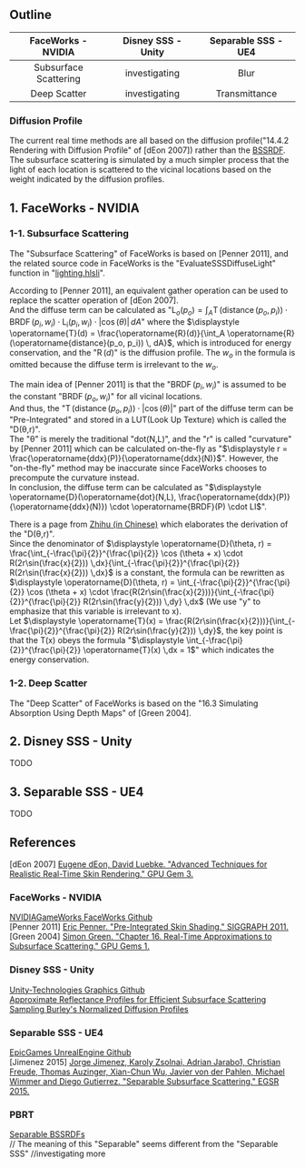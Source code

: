 ## Outline
FaceWorks - NVIDIA | Disney SSS - Unity | Separable SSS - UE4  
:-: | :-: | :-:  
Subsurface Scattering | investigating |  Blur
Deep Scatter | investigating |  Transmittance

### Diffusion Profile  

The current real time methods are all based on the diffusion profile("14.4.2 Rendering with Diffusion Profile" of [dEon 2007]) rather than the [BSSRDF](https://www.pbr-book.org/3ed-2018/Color_and_Radiometry/Surface_Reflection#TheBSSRDF).  
The subsurface scattering is simulated by a much simpler process that the light of each location is scattered to the vicinal locations based on the weight indicated by the diffusion profiles.  

## 1\. FaceWorks - NVIDIA

### 1-1\. Subsurface Scattering
The "Subsurface Scattering" of FaceWorks is based on \[Penner 2011\], and the related source code in FaceWorks is the "EvaluateSSSDiffuseLight" function in "[lighting.hlsli](https://github.com/NVIDIAGameWorks/FaceWorks/blob/master/samples/d3d11/shaders/lighting.hlsli)".  

According to \[Penner 2011\], an equivalent gather operation can be used to replace the scatter operation of [dEon 2007].  
And the diffuse term can be calculated as "$\displaystyle \operatorname{L}_o(p_o) = \int_A \operatorname{T}(\operatorname{distance}(p_o, p_i)) \cdot \operatorname{BRDF}(p_i, w_i) \cdot \operatorname{L_i}(p_i, w_i) \cdot |\cos(\theta)| \, dA$" where the $\displaystyle \operatorname{T}(d) = \frac{\operatorname{R}(d)}{\int_A \operatorname{R}(\operatorname{distance}(p_o, p_i)) \, dA}$, which is introduced for energy conservation, and the "$\displaystyle \operatorname{R}(d)$" is the diffusion profile. The $\displaystyle w_o$ in the formula is omitted because the diffuse term is irrelevant to the $\displaystyle w_o$.  

The main idea of \[Penner 2011\] is that the "$\displaystyle \operatorname{BRDF}(p_i, w_i)$" is assumed to be the constant "$\displaystyle \operatorname{BRDF}(p_o, w_i)$" for all vicinal locations.  
And thus, the "$\displaystyle \operatorname{T}(\operatorname{distance}(p_o, p_i)) \cdot |\cos(\theta)|$" part of the diffuse term can be "Pre-Integrated" and stored in a LUT(Look Up Texture) which is called the "D(θ,r)".   
The "θ" is merely the traditional "dot(N,L)", and the "r" is called "curvature" by \[Penner 2011\] which can be calculated on-the-fly as "$\displaystyle r = \frac{\operatorname{ddx}(P)}{\operatorname{ddx}(N)}$". However, the "on-the-fly" method may be inaccurate since FaceWorks chooses to precompute the curvature instead.  
In conclusion, the diffuse term can be calculated as "$\displaystyle \operatorname{D}(\operatorname{dot}(N,L), \frac{\operatorname{ddx}(P)}{\operatorname{ddx}(N)}) \cdot \operatorname{BRDF}(P) \cdot LI$".
 
There is a page from [Zhihu (in Chinese)](https://zhuanlan.zhihu.com/p/56052015) which elaborates the derivation of the "D(θ,r)".  
Since the denominator of $\displaystyle \operatorname{D}(\theta, r) = \frac{\int_{-\frac{\pi}{2}}^{\frac{\pi}{2}} \cos (\theta + x) \cdot R(2r\sin(\frac{x}{2})) \,dx}{\int_{-\frac{\pi}{2}}^{\frac{\pi}{2}} R(2r\sin(\frac{x}{2})) \,dx}$ is a constant, the formula can be rewritten as $\displaystyle \operatorname{D}(\theta, r) = \int_{-\frac{\pi}{2}}^{\frac{\pi}{2}} \cos (\theta + x) \cdot \frac{R(2r\sin(\frac{x}{2}))}{\int_{-\frac{\pi}{2}}^{\frac{\pi}{2}} R(2r\sin(\frac{y}{2})) \,dy} \,dx$ (We use "y" to emphasize that this variable is irrelevant to x).  
Let $\displaystyle \operatorname{T}(x) = \frac{R(2r\sin(\frac{x}{2}))}{\int_{-\frac{\pi}{2}}^{\frac{\pi}{2}} R(2r\sin(\frac{y}{2})) \,dy}$, the key point is that the T(x) obeys the formula "$\displaystyle \int_{-\frac{\pi}{2}}^{\frac{\pi}{2}} \operatorname{T}(x) \,dx = 1$" which indicates the energy conservation.

### 1-2\. Deep Scatter
The "Deep Scatter" of FaceWorks is based on the "16.3 Simulating Absorption Using Depth Maps" of \[Green 2004\].

## 2\. Disney SSS - Unity  
TODO

## 3\. Separable SSS - UE4  
TODO

## References
[dEon 2007] [Eugene dEon, David Luebke. "Advanced Techniques for Realistic Real-Time Skin Rendering." GPU Gem 3.](https://developer.nvidia.com/gpugems/gpugems3/part-iii-rendering/chapter-14-advanced-techniques-realistic-real-time-skin)  


### FaceWorks - NVIDIA  
[NVIDIAGameWorks FaceWorks Github](https://github.com/NVIDIAGameWorks/FaceWorks/blob/master/doc/slides/FaceWorks-Overview-GTC14.pdf)  
\[Penner 2011\] [Eric Penner. "Pre-Integrated Skin Shading." SIGGRAPH 2011.](http://advances.realtimerendering.com/s2011/)  
\[Green 2004\] [Simon Green. "Chapter 16. Real-Time Approximations to Subsurface Scattering." GPU Gems 1.](https://developer.nvidia.com/gpugems/gpugems/part-iii-materials/chapter-16-real-time-approximations-subsurface-scattering)

### Disney SSS - Unity  
[Unity-Technologies Graphics Github ](https://github.com/Unity-Technologies/Graphics/blob/master/com.unity.render-pipelines.high-definition/Runtime/Material/SubsurfaceScattering/SubsurfaceScattering.hlsl)  
[Approximate Reflectance Profiles for Efficient Subsurface Scattering](https://graphics.pixar.com/library/)  
[Sampling Burley's Normalized Diffusion Profiles](https://zero-radiance.github.io/post/sampling-diffusion/)  

### Separable SSS - UE4  
[EpicGames UnrealEngine Github](https://github.com/EpicGames/UnrealEngine/blob/release/Engine/Shaders/Private/SeparableSSS.ush)  
[Jimenez 2015] [Jorge Jimenez, Karoly Zsolnai, Adrian Jarabo1, Christian Freude, Thomas Auzinger, Xian-Chun Wu, Javier von der Pahlen, Michael Wimmer and Diego Gutierrez. "Separable Subsurface Scattering." EGSR 2015.](http://www.iryoku.com/separable-sss/)  

### PBRT  
[Separable BSSRDFs](https://www.pbr-book.org/3ed-2018/Volume_Scattering/The_BSSRDF#SeparableBSSRDFs)  
// The meaning of this "Separable" seems different from the "Separable SSS"  //investigating more